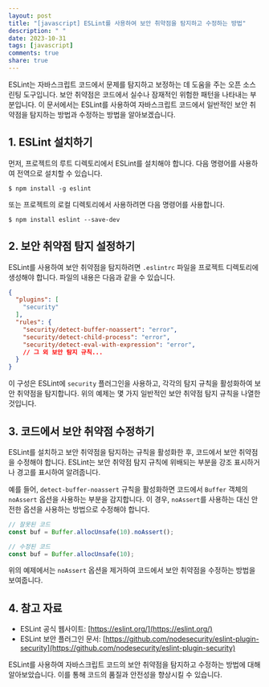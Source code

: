 ```yaml
---
layout: post
title: "[javascript] ESLint를 사용하여 보안 취약점을 탐지하고 수정하는 방법"
description: " "
date: 2023-10-31
tags: [javascript]
comments: true
share: true
---
```


ESLint는 자바스크립트 코드에서 문제를 탐지하고 보정하는 데 도움을 주는 오픈 소스 린팅 도구입니다. 보안 취약점은 코드에서 실수나 잠재적인 위험한 패턴을 나타내는 부분입니다. 이 문서에서는 ESLint를 사용하여 자바스크립트 코드에서 일반적인 보안 취약점을 탐지하는 방법과 수정하는 방법을 알아보겠습니다.

## 1. ESLint 설치하기

먼저, 프로젝트의 루트 디렉토리에서 ESLint를 설치해야 합니다. 다음 명령어를 사용하여 전역으로 설치할 수 있습니다.

```shell
$ npm install -g eslint
```

또는 프로젝트의 로컬 디렉토리에서 사용하려면 다음 명령어를 사용합니다.

```shell
$ npm install eslint --save-dev
```

## 2. 보안 취약점 탐지 설정하기

ESLint를 사용하여 보안 취약점을 탐지하려면 `.eslintrc` 파일을 프로젝트 디렉토리에 생성해야 합니다. 파일의 내용은 다음과 같을 수 있습니다.

```json
{
  "plugins": [
    "security"
  ],
  "rules": {
    "security/detect-buffer-noassert": "error",
    "security/detect-child-process": "error",
    "security/detect-eval-with-expression": "error",
    // 그 외 보안 탐지 규칙...
  }
}
```

이 구성은 ESLint에 `security` 플러그인을 사용하고, 각각의 탐지 규칙을 활성화하여 보안 취약점을 탐지합니다. 위의 예제는 몇 가지 일반적인 보안 취약점 탐지 규칙을 나열한 것입니다.

## 3. 코드에서 보안 취약점 수정하기

ESLint를 설치하고 보안 취약점을 탐지하는 규칙을 활성화한 후, 코드에서 보안 취약점을 수정해야 합니다. ESLint는 보안 취약점 탐지 규칙에 위배되는 부분을 강조 표시하거나 경고를 표시하여 알려줍니다.

예를 들어, `detect-buffer-noassert` 규칙을 활성화하면 코드에서 `Buffer` 객체의 `noAssert` 옵션을 사용하는 부분을 감지합니다. 이 경우, `noAssert`를 사용하는 대신 안전한 옵션을 사용하는 방법으로 수정해야 합니다.

```javascript
// 잘못된 코드
const buf = Buffer.allocUnsafe(10).noAssert();

// 수정된 코드
const buf = Buffer.allocUnsafe(10);
```

위의 예제에서는 `noAssert` 옵션을 제거하여 코드에서 보안 취약점을 수정하는 방법을 보여줍니다.

## 4. 참고 자료

- ESLint 공식 웹사이트: [https://eslint.org/](https://eslint.org/)
- ESLint 보안 플러그인 문서: [https://github.com/nodesecurity/eslint-plugin-security](https://github.com/nodesecurity/eslint-plugin-security)

ESLint를 사용하여 자바스크립트 코드의 보안 취약점을 탐지하고 수정하는 방법에 대해 알아보았습니다. 이를 통해 코드의 품질과 안전성을 향상시킬 수 있습니다.